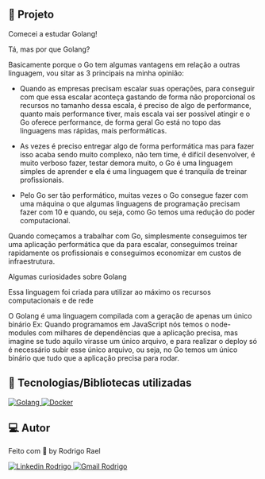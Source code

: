 ## :page_with_curl: Projeto

<LINKEDIN>
Comecei a estudar Golang!

Tá, mas por que Golang?
</LINKEDIN>

Basicamente porque o Go tem algumas vantagens em relação a outras linguagem, vou sitar as 3 principais na minha opinião:

- Quando as empresas precisam escalar suas operações, para conseguir com que essa escalar aconteça gastando de forma não proporcional os recursos no tamanho dessa escala, é preciso de algo de performance, quanto mais performance tiver, mais escala vai ser possível atingir e o Go oferece performance, de forma geral Go está no topo das linguagens mas rápidas, mais performáticas.

- As vezes é preciso entregar algo de forma performática mas para fazer isso acaba sendo muito complexo, não tem time, é difícil desenvolver, é muito verboso fazer, testar demora muito, o Go é uma linguagem simples de aprender e ela é uma linguagem que é tranquila de treinar profissionais.

- Pelo Go ser tão performático, muitas vezes o Go consegue fazer com uma máquina o que algumas linguagens de programação precisam fazer com 10 e quando, ou seja, como Go temos uma redução do poder computacional.

Quando começamos a trabalhar com Go, simplesmente conseguimos ter uma aplicação performática que da para escalar, conseguimos treinar rapidamente os profissionais e conseguimos economizar em custos de infraestrutura.

Algumas curiosidades sobre Golang

Essa linguagem foi criada para utilizar ao máximo os recursos computacionais e de rede

O Golang é uma linguagem compilada com a geração de apenas um único binário
Ex: Quando programamos em JavaScript nós temos o node-modules com milhares de dependências que a aplicação precisa, mas imagine se tudo aquilo virasse um único arquivo, e para realizar o deploy só é necessário subir esse único arquivo, ou seja, no Go temos um único binário que tudo que a aplicação precisa para rodar.

## 🚀 Tecnologias/Bibliotecas utilizadas

<a href="http://golang.org/" target="_blank"> <img src="https://img.shields.io/badge/-Golang-007FFF?style=flat-square&logo=Go&logoColor=white" alt="Golang"> </a>
<a href="https://www.docker.com/" target="_blank"> <img src="https://img.shields.io/badge/-Docker-0db7ed?style=flat-square&logo=Docker&logoColor=white" alt="Docker"> </a>

## 💻 Autor

Feito com 💜 by Rodrigo Rael

<a href="https://www.linkedin.com/in/rodrigo-rael-a7a4b51a9/" target="_blank"> <img src="https://img.shields.io/badge/-RodrigoRael-blue?style=flat-square&logo=Linkedin&logoColor=white&link=https" alt="Linkedin Rodrigo"> </a>
<a href="https://img.shields.io/badge/-rodrigorael53@gmail.com-c14438?style=flat-square&logo=Gmail&logoColor=white&link=mailto:rodrigorael53@gmail.com" target="_blank"> <img src="https://img.shields.io/badge/-rodrigorael53@gmail.com-c14438?style=flat-square&logo=Gmail&logoColor=white&link=mailto:rodrigorael53@gmail.com" alt="Gmail Rodrigo"> </a>
